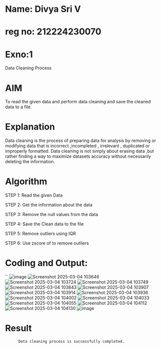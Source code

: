 # Name: Divya Sri V
# reg no: 212224230070

# Exno:1
Data Cleaning Process

# AIM
To read the given data and perform data cleaning and save the cleaned data to a file.

# Explanation
Data cleaning is the process of preparing data for analysis by removing or modifying data that is incorrect ,incompleted , irrelevant , duplicated or improperly formatted. Data cleaning is not simply about erasing data ,but rather finding a way to maximize datasets accuracy without necessarily deleting the information.

# Algorithm
STEP 1: Read the given Data

STEP 2: Get the information about the data

STEP 3: Remove the null values from the data

STEP 4: Save the Clean data to the file

STEP 5: Remove outliers using IQR

STEP 6: Use zscore of to remove outliers

# Coding and Output:
``
         ![image](https://github.com/user-attachments/assets/84d42629-52b0-4ec3-9027-e6c9d98f0d60)
         ![Screenshot 2025-03-04 103646](https://github.com/user-attachments/assets/c4a9d3c1-e275-4063-86fa-30a6d20e0775)
         ![Screenshot 2025-03-04 103724](https://github.com/user-attachments/assets/2a0ee3ae-52be-4ba8-8f48-ad75fa92de8d)
         ![Screenshot 2025-03-04 103749](https://github.com/user-attachments/assets/b68d08f3-8f56-4c2d-b52b-088bb28864c5)
         ![Screenshot 2025-03-04 103843](https://github.com/user-attachments/assets/b8b0f45f-a17b-4a16-be8b-6e82cda3e308)
         ![Screenshot 2025-03-04 103907](https://github.com/user-attachments/assets/b7cf0e76-fa9c-4fc1-9610-a7059427489e)
         ![Screenshot 2025-03-04 103914](https://github.com/user-attachments/assets/5a4a3c67-5611-4b72-ad38-512eed0e3080)
         ![Screenshot 2025-03-04 103936](https://github.com/user-attachments/assets/37ba9d07-54f9-471f-ad6e-a2d50962d1a9)
         ![Screenshot 2025-03-04 104002](https://github.com/user-attachments/assets/1f74e0be-cf64-4c45-903f-b0ec801b3a89)
         ![Screenshot 2025-03-04 104033](https://github.com/user-attachments/assets/6d0345ab-4cdc-45ba-a154-1016f74846af)
         ![Screenshot 2025-03-04 104055](https://github.com/user-attachments/assets/fc7a8059-347f-4b67-856d-857c33b0188f)
         ![Screenshot 2025-03-04 104112](https://github.com/user-attachments/assets/b68cd29a-cb14-4dce-9ced-4db6cf8b693e)
         ![Screenshot 2025-03-04 104130](https://github.com/user-attachments/assets/f19ff085-2bf3-4580-ba31-fe649bbd27c9)
         ![image](https://github.com/user-attachments/assets/d8e6ce3e-7425-4c55-8f7d-40106464d00f)





# Result
          Data cleaning process is successfully completed.
